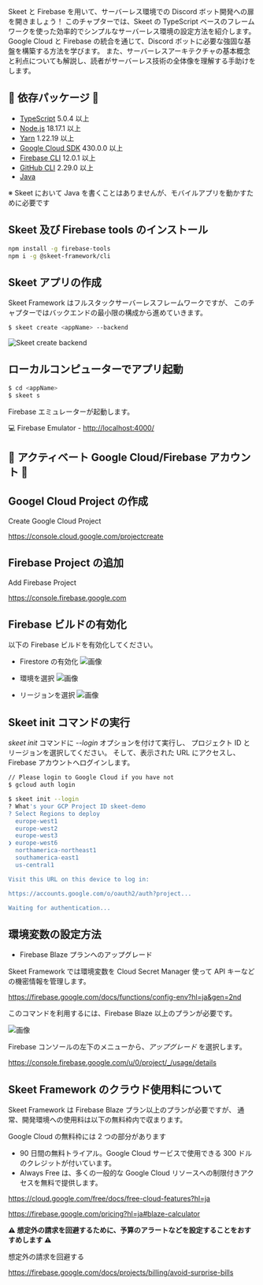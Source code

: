 Skeet と Firebase を用いて、サーバーレス環境での Discord ボット開発への扉を開きましょう！
このチャプターでは、Skeet の TypeScript ベースのフレームワークを使った効率的でシンプルなサーバーレス環境の設定方法を紹介します。
Google Cloud と Firebase の統合を通じて、Discord ボットに必要な強固な基盤を構築する方法を学びます。
また、サーバーレスアーキテクチャの基本概念と利点についても解説し、読者がサーバーレス技術の全体像を理解する手助けをします。

## 🧪 依存パッケージ 🧪

- [TypeScript](https://www.typescriptlang.org/) 5.0.4 以上
- [Node.js](https://nodejs.org/ja/) 18.17.1 以上
- [Yarn](https://yarnpkg.com/) 1.22.19 以上
- [Google Cloud SDK](https://cloud.google.com/sdk/docs/install) 430.0.0 以上
- [Firebase CLI](https://firebase.google.com/docs/cli) 12.0.1 以上
- [GitHub CLI](https://cli.github.com/) 2.29.0 以上
- [Java](https://www.java.com/en/download/)

※ Skeet において Java を書くことはありませんが、モバイルアプリを動かすために必要です

## Skeet 及び Firebase tools のインストール

```bash
npm install -g firebase-tools
npm i -g @skeet-framework/cli
```

## Skeet アプリの作成

Skeet Framework はフルスタックサーバーレスフレームワークですが、
このチャプターではバックエンドの最小限の構成から進めていきます。

```bash
$ skeet create <appName> --backend
```

![Skeet create backend](https://storage.googleapis.com/zenn-user-upload/655b9d599052-20231113.png)

## ローカルコンピューターでアプリ起動

```bash
$ cd <appName>
$ skeet s
```

Firebase エミュレーターが起動します。

💻 Firebase Emulator - [http://localhost:4000/](http://localhost:4000/)

## 🤖 アクティベート Google Cloud/Firebase アカウント 🤖

## Googel Cloud Project の作成

Create Google Cloud Project

https://console.cloud.google.com/projectcreate

## Firebase Project の追加

Add Firebase Project

https://console.firebase.google.com

## Firebase ビルドの有効化

以下の Firebase ビルドを有効化してください。

- Firestore の有効化
  ![画像](https://storage.googleapis.com/skeet-assets/imgs/backend/create-fb-firestore.png)

- 環境を選択
  ![画像](https://storage.googleapis.com/skeet-assets/imgs/backend/select-env-firestore.png)

- リージョンを選択
  ![画像](https://storage.googleapis.com/skeet-assets/imgs/backend/select-region-firestore.png)

## Skeet init コマンドの実行

_skeet init_ コマンドに _--login_ オプションを付けて実行し、
プロジェクト ID と リージョンを選択してください。
そして、表示された URL にアクセスし、Firebase アカウントへログインします。

```bash
// Please login to Google Cloud if you have not
$ gcloud auth login

$ skeet init --login
? What's your GCP Project ID skeet-demo
? Select Regions to deploy
  europe-west1
  europe-west2
  europe-west3
❯ europe-west6
  northamerica-northeast1
  southamerica-east1
  us-central1

Visit this URL on this device to log in:

https://accounts.google.com/o/oauth2/auth?project...

Waiting for authentication...
```

## 環境変数の設定方法

- Firebase Blaze プランへのアップグレード

Skeet Framework では環境変数を Cloud Secret Manager 使って API キーなどの機密情報を管理します。

https://firebase.google.com/docs/functions/config-env?hl=ja&gen=2nd

このコマンドを利用するには、Firebase Blaze 以上のプランが必要です。

![画像](https://storage.googleapis.com/skeet-assets/imgs/backend/firebase-plan.png)

Firebase コンソールの左下のメニューから、_アップグレード_ を選択します。

https://console.firebase.google.com/u/0/project/_/usage/details

## Skeet Framework のクラウド使用料について

Skeet Framework は Firebase Blaze プラン以上のプランが必要ですが、
通常、開発環境への使用料は以下の無料枠内で収まります。

Google Cloud の無料枠には 2 つの部分があります

- 90 日間の無料トライアル。Google Cloud サービスで使用できる 300 ドルのクレジットが付いています。
- Always Free は、多くの一般的な Google Cloud リソースへの制限付きアクセスを無料で提供します。

https://cloud.google.com/free/docs/free-cloud-features?hl=ja

https://firebase.google.com/pricing?hl=ja#blaze-calculator

**⚠️ 想定外の請求を回避するために、予算のアラートなどを設定することをおすすめします ⚠️**

想定外の請求を回避する

https://firebase.google.com/docs/projects/billing/avoid-surprise-bills
